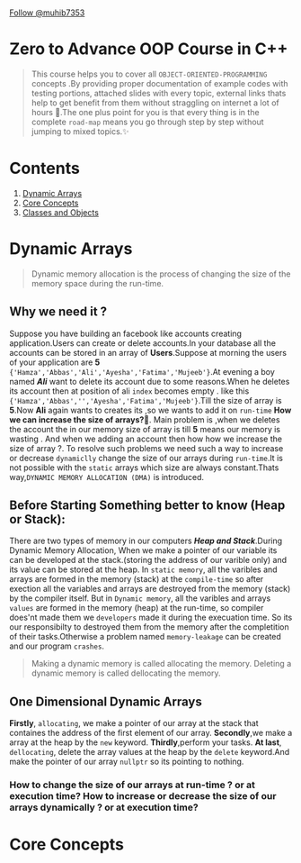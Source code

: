 <p align="center">
    <img src="/Some%20extra%20concepts/logo.jpg" style="height: 60vh; padding-left: 50vh;">
</p>

<!-- Place this tag where you want the button to render. -->
<a class="github-button" href="https://github.com/muhib7353" data-color-scheme="no-preference: light; light: light; dark: dark;" aria-label="Follow @muhib7353 on GitHub">Follow @muhib7353</a>
<!-- Place this tag in your head or just before your close body tag. -->
<script async defer src="https://buttons.github.io/buttons.js"></script>

# Zero to Advance OOP Course in C++
>This course helps you to cover all `OBJECT-ORIENTED-PROGRAMMING` concepts .By providing proper documentation of example codes with testing portions, attached slides with every topic, external links thats help to get benefit from them without straggling on internet a lot of hours 🤔.The one plus point for you is that every thing is in the complete `road-map` means you go through step by step without jumping to mixed topics.✨
# Contents
1. [Dynamic Arrays](#dynamic-arrays)       
2. [Core Concepts](#core-concepts)             
3. [Classes and Objects](#classes-and-objects)       

# Dynamic Arrays
>Dynamic memory allocation is the process of changing the size of the memory space during the run-time.
 ## Why we need it ?
 Suppose you have building an facebook like accounts creating application.Users can create or delete accounts.In your database all the accounts can be stored in an array of **Users**.Suppose 
 at morning the users of your application are **5** `{'Hamza','Abbas','Ali','Ayesha','Fatima','Mujeeb'}`.At evening a boy named ***Ali*** want to delete its account due to some reasons.When he deletes its account then at position of ali `index` becomes empty . like this `{'Hamza','Abbas','','Ayesha','Fatima','Mujeeb'}`.Till the size of array is **5**.Now **Ali** again wants to creates its ,so we wants to add it on `run-time` **How we can increase the size of arrays?🤔**.
 Main problem is ,when we deletes the account the in our memory size of array is till **5** means our memory is wasting . And when we adding an account then how how we increase the size of array ?. To resolve such problems we need such a way to increase or decrease `dynamiclly` change the size of our arrays during `run-time`.It is not possible with the `static` arrays which size are always constant.Thats way,`DYNAMIC MEMORY ALLOCATION (DMA)` is introduced.

 ## Before Starting Something better to know (Heap or Stack):
  There are two types of memory in our computers ***Heap and Stack***.During Dynamic Memory Allocation, When we make a pointer of our variable its can be developed at the stack.(storing the address of our varible only) and its value can be stored at the heap.
  In `static memory`, all the varibles and arrays are formed in the memory (stack) at the `compile-time` so after exection all the variables and arrays are destroyed from the memory (stack) by the compiler itself. 
  But in `Dynamic memory`, all the varibles and arrays `values` are formed in the memory (heap) at the run-time, so compiler does'nt made them we `developers` made it during the execuation time. So its our responsibilty to destroyed them from the memory after the completition of their tasks.Otherwise a problem named `memory-leakage` can be created and our program `crashes`.
  >Making a dynamic memory is called allocating the memory. 
  >Deleting a dynamic memory is called dellocating the memory. 
 ## One Dimensional Dynamic Arrays 
  **Firstly**, `allocating`, we make a pointer of our array at the stack that containes the address of the first element of our array.
  **Secondly**,we make a array at the heap by the `new` keyword.
  **Thirdly**,perform your tasks.
  **At last**, `dellocating`, delete the array values at the heap by the `delete` keyword.And 
  make the pointer of our array `nullptr` so its pointing to nothing.
  
  ### How to change the size of our arrays at run-time ? or at execution time? How to increase or decrease the size of our arrays dynamically ? or at execution time? 
  
# Core Concepts
  A langugae which containes these four segments is referrred as ***Object-Oriented-Programming*** language.
 * ## Classes and object :
    Classes have no exixtence in the memeory,its only a blueprint.When we make an object of that class ,then it should having the some memeory.Class is an user defined-data-Type, called as ***ABSTRACT_DATA_TYPE***.
 * ## Data hiding and Encapsulation:
    Data is hided from every another object is data hiding .All the memebers of a class including data members and member functions are closed in a class like a capsule is referred to as Encapsulation.This feature opens the new term named as `Abstraction` means all the inner details are completetly ifnored and we focus on the working of the software.
 * ## Inheritance:
    ***Do not reinvent the wheel***.In programming the term used as : **Do not repeat the code⛔**.Inheritance has the code reuse-ability.Some features are inherited from the base class and given to the derived class.If any language does not support the inheritance then its not calle the Object oriented programming language its called the ***Object-Based-Language**.
 * ## Polymorphism
  Define as : Single interface having multiple functionalities.(same name different behaviour).
  It has two types :
   * Static
      Function overloading is done in static polymorphism.It has be achieved on the compile time also called the ***compile_time_binding***. 
   * Dynamic
      Function overriding is done in the dynamic polymorphism.It has be achieved on the run time also called the ***Run_Time_binding***.


# Classes and Objects
  [What are classes  👀 ❓](#classes-and-object)
  ## Basic Syntx of class:
  <p align="center">
    <img src="/Some%20extra%20concepts/codeSnaps/class1.png" style="height: 40vh; padding-left: 50vh;">
 </p>

  ## Basic Syntx of object:
  <p align="center">
    <img src="/Some%20extra%20concepts/codeSnaps/obj.png" style="height: 40vh; padding-left: 50vh;">
 </p>
 
  we cannot access the dataMemebers of the class outside the class .Their members are by `default-private`.So when we want to access them .The error should come as 

  <p align="center">
    <img src="/Some%20extra%20concepts/codeSnaps/error1.png" style="height: 40vh; padding-left: 50vh;">

 >so when we want to access them outside the class,we use the `access-identifiers`.

 ## Access-Identifiers
  There are there Access specifiers.
* ###  Public
     Members declerad as private are only accessible within the class.
* ### Private
     Memebers of public are accessible from anywhere(accissble through the object).
* ### Protected
     Members are only accessible in child class.

 Result:
    <p align="center">
    <img src="/Some%20extra%20concepts/codeSnaps/result_class.png" style="height: 60vh; padding-left: 50vh;">

   ### Note:
   >The address of a class is same as the address of the first dataMemeber of the class

 ## Helping Material 🤫:
  * To practice real-world examples [class and object examples](/Object%20Oriented%20Programming/Step1_Classes%20and%20objects/)
  * To go through slides [Class and object slides](/Some%20extra%20concepts/Slides/classes.pdf)
  * For reading more concepts explore this page [Deep learn class and objects](https://www.learncpp.com/cpp-tutorial/classes-and-class-members/) 



  
 